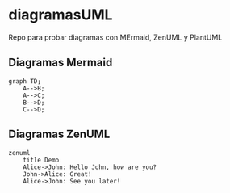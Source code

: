 # diagramasUML
Repo para probar diagramas con MErmaid, ZenUML y PlantUML

## Diagramas Mermaid
```mermaid
graph TD;
    A-->B;
    A-->C;
    B-->D;
    C-->D;
```

## Diagramas ZenUML
```mermaid
zenuml
    title Demo
    Alice->John: Hello John, how are you?
    John->Alice: Great!
    Alice->John: See you later!
```
